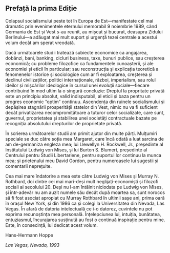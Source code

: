 ## Prefață la prima Ediție

Colapsul socialismului peste tot în Europa de Est—manifestate cel mai dramatic prin evenimentele eternului memorabil 9 noiembrie 1989, când Germania de Est și Vest s-au reunit, au mișcat și bucurat, deasupra Zidului Berlinului—a adăugat mai mult suport și urgență tezei centrale a acestui volum decât am sperat vreodată.

Dacă următoarele studii tratează subiecte economice ca angajarea, dobânzi, bani, banking, cicluri business, taxe, bunuri publice, sau creșterea economică; cu probleme filozofice ca fundamentele cunoașterii, și ale economiei și eticii în particular; sau reconstrucția și explicația teoretică a fenomenelor istorice și sociologice cum ar fi exploatarea, creșterea și declinul civilizațiilor, politici internaționale, război, imperialism, sau rolul ideilor și mișcărilor ideologice în cursul unei evoluții sociale—fiecare contribuind în mod ultim la o singură concluzie: Dreptul la propritate privată este un principiu absolut, valid indisputabil, al eticii și baza pentru un progres economic “optim“ continuu. Ascendența din ruinele socialismului și depășirea stagnării prosperității statelor din Vest, nimic nu va fi suficient decât privatizarea necompromițătoare a tuturor celor socializate, care sunt, guvernul, proprietatea și stabilirea unei societăți contractuale bazate pe recogniția absolutului drepturilor de proprietate privată.


În scrierea următoarelor studii am primit ajutor din multe părți. Mulțumiri speciale se duc către soția mea Margaret, care încă odată a luat sarcina de am de-germaniza engleza mea; lui Llewellyn H. Rockwell, Jr., președinte al Institutului Ludwig von Mises, și lui Burton S. Blumert, președinte al Centrului pentru Studii Libertariene, pentru suportul lor continuu la munca mea; și prietenului meu David Gordon, pentru numeroasele lui sugestii și comentarii neprețuite.

Cea mai mare îndatorire a mea este către Ludwig von Mises și Murray N. Rothbard, doi dintre cei mai mari-deși mult neglijați-economiști și filozofi sociali ai secolului 20. Deși nu l-am întâlnit niciodata pe Ludwig von Mises, și într-adevăr nu am auzit numele său decât după moartea sa, sunt norocos să fi fost asociat apropiat cu Murray Rothbard în ultimii sașe ani, prima oară în orașul New York, și din 1986 ca și colegi la Universitatea din Nevada, Las Vegas. În afară de datoria intelectuală ce i-o datorez, cuvintele nu pot exprima recunoștința mea personală. Înțelepciunea lui, intuiția, bunătatea, entuziasmul, încurajarea susținută au fost o continuă inspirație pentru mine. Este, în consecință, lui dedicat acest volum.

Hans-Hermann Hoppe

*Las Vegas, Nevada, 1993*
